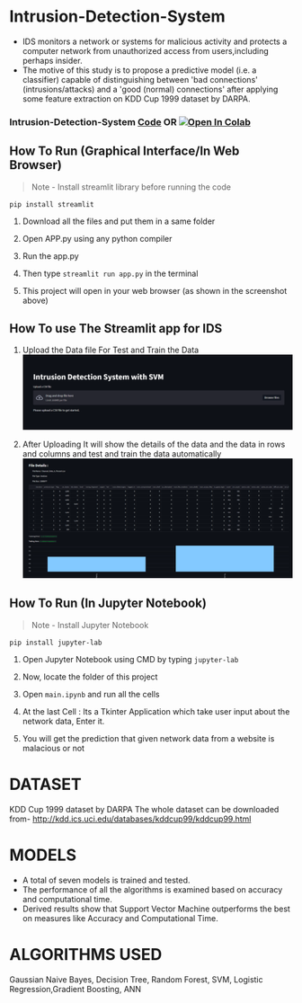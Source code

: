 # Intrusion-Detection-System
- IDS monitors a network or systems for malicious activity and protects a computer network from unauthorized access from users,including perhaps insider.
- The motive of this study is to propose a predictive model (i.e. a classifier) capable of distinguishing between 'bad connections' (intrusions/attacks) and a 'good (normal) connections' after applying some feature extraction on KDD Cup 1999 dataset by DARPA. 

### Intrusion-Detection-System [Code](https://github.com/anupam215769/Movie-Recommender-System-ML/blob/main/movie-recommender-system.ipynb) OR <a href="https://colab.research.google.com/github/hacker-404-error/INTRUSION_DETECTION_-SYSTEM/blob/master/.ipynb_checkpoints/main-checkpoint.ipynb#scrollTo=MTHedt0aiG2Tb"><img src="https://colab.research.google.com/assets/colab-badge.svg" alt="Open In Colab"></a>


## How To Run (Graphical Interface/In Web Browser)

> Note - Install streamlit library before running the code

```
pip install streamlit
```

1. Download all the files and put them in a same folder

2. Open APP.py using any python compiler

3. Run the app.py

4. Then type `streamlit run app.py` in the terminal

5. This project will open in your web browser (as shown in the screenshot above)

## How To use The Streamlit app for IDS
1. Upload the Data file For Test and Train the Data
![rec](https://github.com/hacker-404-error/INTRUSION_DETECTION_-SYSTEM/blob/master/Images/Select%20CSV%20file%20For%20data%20in%20App.png)
   
2. After Uploading It will show the details of the data and the data in rows and columns and test and train the data automatically
![rec](https://github.com/hacker-404-error/INTRUSION_DETECTION_-SYSTEM/blob/master/Images/Training%20And%20Testing%20.png)


## How To Run (In Jupyter Notebook)

> Note - Install Jupyter Notebook

```
pip install jupyter-lab
```

1. Open Jupyter Notebook using CMD by typing `jupyter-lab`

2. Now, locate the folder of this project

3. Open `main.ipynb` and run all the cells

4. At the last Cell : Its a Tkinter Application which take user input about the network data, Enter it.

5. You will get the prediction that given network data from a website is malacious or not




# DATASET
KDD Cup 1999 dataset by DARPA
The whole dataset can be downloaded from- http://kdd.ics.uci.edu/databases/kddcup99/kddcup99.html

# MODELS
- A total of seven models is trained and tested. 
- The performance of all the algorithms is examined based on accuracy and computational time. 
- Derived results show that Support Vector Machine outperforms the best on measures like Accuracy and Computational Time.

# ALGORITHMS USED
Gaussian Naive Bayes, Decision Tree, Random Forest, SVM, Logistic Regression,Gradient Boosting, ANN



